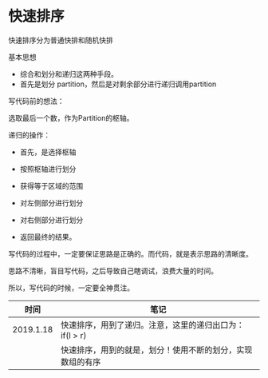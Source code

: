 # 快速排序

快速排序分为普通快排和随机快排

基本思想

- 综合和划分和递归这两种手段。
- 首先是划分 partition，然后是对剩余部分进行递归调用partition

写代码前的想法：

选取最后一个数，作为Partition的枢轴。

递归的操作：
- 首先，是选择枢轴
- 按照枢轴进行划分
- 获得等于区域的范围


- 对左侧部分进行划分
- 对右侧部分进行划分
- 返回最终的结果。


写代码的过程中，一定要保证思路是正确的。而代码，就是表示思路的清晰度。

思路不清晰，盲目写代码，之后导致自己瞎调试，浪费大量的时间。

所以，写代码的时候，一定要全神贯注。

| 时间 | 笔记 |
|---|---|
|2019.1.18 |快速排序，用到了递归。注意，这里的递归出口为： if(l > r)|
|   | 快速排序，用到的就是，划分！使用不断的划分，实现数组的有序|
